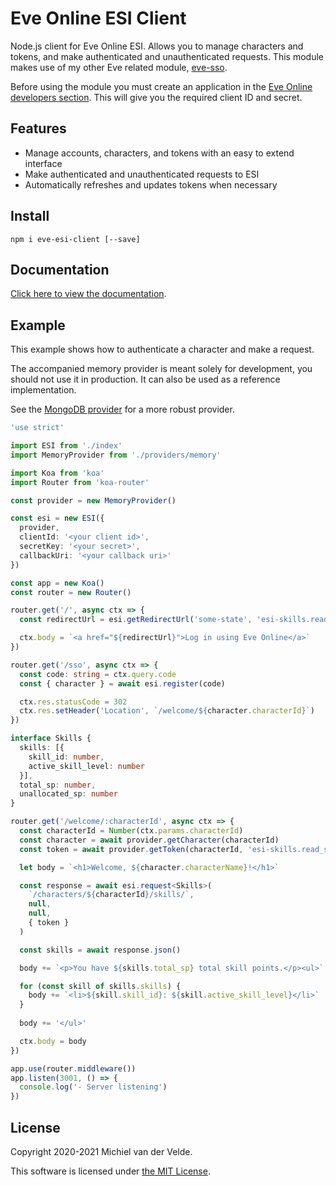 # Eve Online ESI Client

Node.js client for Eve Online ESI. Allows you to manage characters and tokens,
and make authenticated and unauthenticated requests.
This module makes use of my other Eve related module, [eve-sso](https://github.com/MichielvdVelde/eve-sso).

Before using the module you must create an application in the
[Eve Online developers section](https://developers.eveonline.com/). This will
give you the required client ID and secret.

## Features

* Manage accounts, characters, and tokens with an easy to extend interface
* Make authenticated and unauthenticated requests to ESI
* Automatically refreshes and updates tokens when necessary

## Install

```
npm i eve-esi-client [--save]
```

## Documentation

[Click here to view the documentation](https://michielvdvelde.github.io/eve-esi/).

## Example

This example shows how to authenticate a character and make a request.

The accompanied memory provider is meant solely for development, you should not
use it in production. It can also be used as a reference implementation.

See the [MongoDB provider](https://github.com/MichielvdVelde/eve-esi-client-mongo-provider)
for a more robust provider.

```ts
'use strict'

import ESI from './index'
import MemoryProvider from './providers/memory'

import Koa from 'koa'
import Router from 'koa-router'

const provider = new MemoryProvider()

const esi = new ESI({
  provider,
  clientId: '<your client id>',
  secretKey: '<your secret>',
  callbackUri: '<your callback uri>'
})

const app = new Koa()
const router = new Router()

router.get('/', async ctx => {
  const redirectUrl = esi.getRedirectUrl('some-state', 'esi-skills.read_skills.v1')

  ctx.body = `<a href="${redirectUrl}">Log in using Eve Online</a>`
})

router.get('/sso', async ctx => {
  const code: string = ctx.query.code
  const { character } = await esi.register(code)

  ctx.res.statusCode = 302
  ctx.res.setHeader('Location', `/welcome/${character.characterId}`)
})

interface Skills {
  skills: [{
    skill_id: number,
    active_skill_level: number
  }],
  total_sp: number,
  unallocated_sp: number
}

router.get('/welcome/:characterId', async ctx => {
  const characterId = Number(ctx.params.characterId)
  const character = await provider.getCharacter(characterId)
  const token = await provider.getToken(characterId, 'esi-skills.read_skills.v1')

  let body = `<h1>Welcome, ${character.characterName}!</h1>`

  const response = await esi.request<Skills>(
    `/characters/${characterId}/skills/`,
    null,
    null,
    { token }
  )

  const skills = await response.json()

  body += `<p>You have ${skills.total_sp} total skill points.</p><ul>`

  for (const skill of skills.skills) {
    body += `<li>${skill.skill_id}: ${skill.active_skill_level}</li>`
  }
  
  body += '</ul>'

  ctx.body = body
})

app.use(router.middleware())
app.listen(3001, () => {
  console.log('- Server listening')
})
```

## License

Copyright 2020-2021 Michiel van der Velde.

This software is licensed under [the MIT License](LICENSE).
